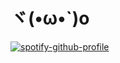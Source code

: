 # ヾ(•ω•`)o

[![spotify-github-profile](https://spotify-github-profile.kittinanx.com/api/view?uid=31kskepfn2b7m6iayvllhcnnzmwu&cover_image=true&theme=novatorem&show_offline=false&background_color=0d1117&interchange=false&bar_color=ffffff&bar_color_cover=false)](https://github.com/kittinan/spotify-github-profile)
